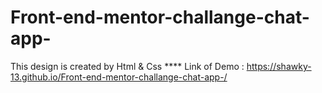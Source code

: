 # Front-end-mentor-challange-chat-app-
This design is created by Html &amp; Css **** Link of Demo : https://shawky-13.github.io/Front-end-mentor-challange-chat-app-/

